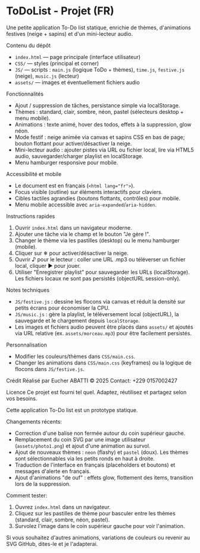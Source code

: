 # ToDoList - Projet (FR)

Une petite application To-Do list statique, enrichie de thèmes, d'animations festives (neige + sapins) et d'un mini-lecteur audio.

Contenu du dépôt
- `index.html` — page principale (interface utilisateur)
- `CSS/` — styles (principal et corner)
- `JS/` — scripts : `main.js` (logique ToDo + thèmes), `time.js`, `festive.js` (neige), `music.js` (lecteur)
- `assets/` — images et éventuellement fichiers audio

Fonctionnalités
- Ajout / suppression de tâches, persistance simple via localStorage.
- Thèmes : standard, clair, sombre, néon, pastel (sélecteurs desktop + menu mobile).
- Animations : texte animé, hover des todos, effets à la suppression, glow néon.
- Mode festif : neige animée via canvas et sapins CSS en bas de page; bouton flottant pour activer/désactiver la neige.
- Mini-lecteur audio : ajouter pistes via URL ou fichier local, lire via HTML5 audio, sauvegarder/charger playlist en localStorage.
- Menu hamburger responsive pour mobile.

Accessibilité et mobile
- Le document est en français (`<html lang="fr">`).
- Focus visible (outline) sur éléments interactifs pour claviers.
- Cibles tactiles agrandies (boutons flottants, contrôles) pour mobile.
- Menu mobile accessible avec `aria-expanded`/`aria-hidden`.

Instructions rapides
1. Ouvrir `index.html` dans un navigateur moderne.
2. Ajouter une tâche via le champ et le bouton "Je gère !".
3. Changer le thème via les pastilles (desktop) ou le menu hamburger (mobile).
4. Cliquer sur ❄ pour activer/désactiver la neige.
5. Ouvrir ♪ pour le lecteur : coller une URL .mp3 ou téléverser un fichier local, cliquer ▶ pour jouer.
6. Utiliser "Enregistrer playlist" pour sauvegarder les URLs (localStorage). Les fichiers locaux ne sont pas persistés (objectURL session-only).

Notes techniques
- `JS/festive.js` : dessine les flocons via canvas et réduit la densité sur petits écrans pour économiser la CPU.
- `JS/music.js` : gère la playlist, le téléversement local (objectURL), la sauvegarde et le chargement depuis `localStorage`.
- Les images et fichiers audio peuvent être placés dans `assets/` et ajoutés via URL relative (ex. `assets/morceau.mp3`) pour être facilement persistés.

Personnalisation
- Modifier les couleurs/thèmes dans `CSS/main.css`.
- Changer les animations dans `CSS/main.css` (keyframes) ou la logique de flocons dans `JS/festive.js`.

Crédit
Réalisé par Eucher ABATTI © 2025
Contact: +229 0157002427

Licence
Ce projet est fourni tel quel. Adaptez, réutilisez et partagez selon vos besoins.

Cette application To-Do list est un prototype statique.

Changements récents:

- Correction d'une balise non fermée autour du coin supérieur gauche.
- Remplacement du coin SVG par une image utilisateur (`assets/photo1.png`) et ajout d'une animation au survol.
- Ajout de nouveaux thèmes : `neon` (flashy) et `pastel` (doux). Les thèmes sont sélectionnables via les petits ronds en haut à droite.
- Traduction de l'interface en français (placeholders et boutons) et messages d'alerte en français.
- Ajout d'animations "de ouf" : effets glow, flottement des items, transition lors de la suppression.

Comment tester:

1. Ouvrez `index.html` dans un navigateur.
2. Cliquez sur les pastilles de thème pour basculer entre les thèmes (standard, clair, sombre, néon, pastel).
3. Survolez l'image dans le coin supérieur gauche pour voir l'animation.

Si vous souhaitez d'autres animations, variations de couleurs ou revenir au SVG GitHub, dites-le et je l'adapterai.

